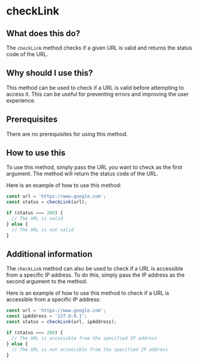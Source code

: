 
  
   # **checkLink**

## What does this do?

The `checkLink` method checks if a given URL is valid and returns the status code of the URL.

## Why should I use this?

This method can be used to check if a URL is valid before attempting to access it. This can be useful for preventing errors and improving the user experience.

## Prerequisites

There are no prerequisites for using this method.

## How to use this

To use this method, simply pass the URL you want to check as the first argument. The method will return the status code of the URL.

Here is an example of how to use this method:

```ts
const url = 'https://www.google.com';
const status = checkLink(url);

if (status === 200) {
  // The URL is valid
} else {
  // The URL is not valid
}
```

## Additional information

The `checkLink` method can also be used to check if a URL is accessible from a specific IP address. To do this, simply pass the IP address as the second argument to the method.

Here is an example of how to use this method to check if a URL is accessible from a specific IP address:

```ts
const url = 'https://www.google.com';
const ipAddress = '127.0.0.1';
const status = checkLink(url, ipAddress);

if (status === 200) {
  // The URL is accessible from the specified IP address
} else {
  // The URL is not accessible from the specified IP address
}
```
  
  
